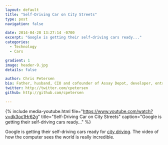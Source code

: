 ```yaml
---
layout: default
title: "Self-Driving Car on City Streets"
type: post
navigation: false

date: 2014-04-28 13:27:14 -0700
excerpt: "Google is getting their self-driving cars ready..."
categories:
  - Technology
  - Cars

gradient: 1
image: header-9.jpg
details: false

author: Chris Petersen
bio: Father, husband, CIO and cofounder of Assay Depot, developer, entrepreneur and technologist.
twitter: http://twitter.com/cpetersen
github: http://github.com/cpetersen

---
```


{% include media-youtube.html file="https://www.youtube.com/watch?v=dk3oc1Hr62g" title="Self-Driving Car on City Streets" caption="Google is getting their self-driving cars ready..." %}

Google is getting their self-driving cars ready for  [city driving](http://googleblog.blogspot.com/2014/04/the-latest-chapter-for-self-driving-car.html?m=1). The video of how the computer sees the world is really incredible.
